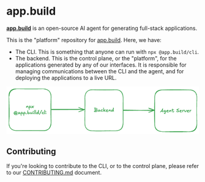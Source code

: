 # app.build

[**app.build**](https://app.build) is an open-source AI agent for generating full-stack applications.

This is the "platform" repository for [app.build](https://app.build). Here, we have:

- The CLI. This is something that anyone can run with `npx @app.build/cli`.
- The backend. This is the control plane, or the "platform", for the applications generated by any of our interfaces. It is responsible for managing communications between the CLI and the agent, and for deploying the applications to a live URL.

![Architecture of CLI->platform->agent](./readme-docs/architecture_diagram.png)

## Contributing

If you're looking to contribute to the CLI, or to the control plane, please refer to our [CONTRIBUTING.md](./CONTRIBUTING.md) document.
